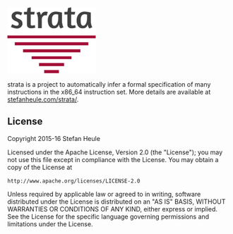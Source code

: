 ![strata](resources/logo/strata.png)

strata is a project to automatically infer a formal specification of many instructions in the x86_64 instruction set.  More details are available at [stefanheule.com/strata/](https://stefanheule.com/strata/).

## License

Copyright 2015-16 Stefan Heule

Licensed under the Apache License, Version 2.0 (the "License");
you may not use this file except in compliance with the License.
You may obtain a copy of the License at

    http://www.apache.org/licenses/LICENSE-2.0

Unless required by applicable law or agreed to in writing, software
distributed under the License is distributed on an "AS IS" BASIS,
WITHOUT WARRANTIES OR CONDITIONS OF ANY KIND, either express or implied.
See the License for the specific language governing permissions and
limitations under the License.
